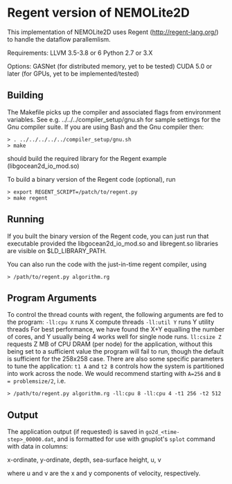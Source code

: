# Regent version of NEMOLite2D #

This implementation of NEMOLite2D uses Regent (http://regent-lang.org/) to handle the dataflow parallemlism.

Requirements:
LLVM 3.5-3.8 or 6
Python 2.7 or 3.X

Options:
GASNet (for distributed memory, yet to be tested)
CUDA 5.0 or later (for GPUs, yet to be implemented/tested)

## Building ##
The Makefile picks up the compiler and associated flags from environment
variables. See e.g. ../../../compiler_setup/gnu.sh for sample
settings for the Gnu compiler suite.
If you are using Bash and the Gnu compiler then:

    > . ../../../../../compiler_setup/gnu.sh
    > make

should build the required library for the Regent example (libgocean2d_io_mod.so)

To build a binary version of the Regent code (optional), run

    > export REGENT_SCRIPT=/patch/to/regent.py
    > make regent

## Running ##

If you built the binary version of the Regent code, you can just run that executable
provided the libgocean2d_io_mod.so and libregent.so libraries are visible on $LD_LIBRARY_PATH.

You can also run the code with the just-in-time regent compiler, using

    > /path/to/regent.py algorithm.rg

## Program Arguments ##
To control the thread counts with regent, the following arguments are fed to the program:
`-ll:cpu X` runs X compute threads
`-ll:util Y` runs Y utility threads
For best performance, we have found the X+Y equalling the number of cores,
and Y usually being 4 works well for single node runs.
`ll:csize Z` requests Z MB of CPU DRAM (per node) for the application, 
without this being set to a sufficient value the program will fail to run, 
though the default is sufficient for the 258x258 case.
There are also some specific parameters to tune the application:
`t1 A` and `t2 B` controls how the system is partitioned into work across the node.
We would recommend starting with `A=256` and `B = problemsize/2`, i.e.
    
    > /path/to/regent.py algorithm.rg -ll:cpu 8 -ll:cpu 4 -t1 256 -t2 512

## Output ##
The application output (if requested) is saved in `go2d_<time-step>_00000.dat`, 
and is formatted for use with gnuplot's `splot` command with data in columns:

x-ordinate, y-ordinate, depth, sea-surface height, u, v

where u and v are the x and y components of velocity, respectively.

